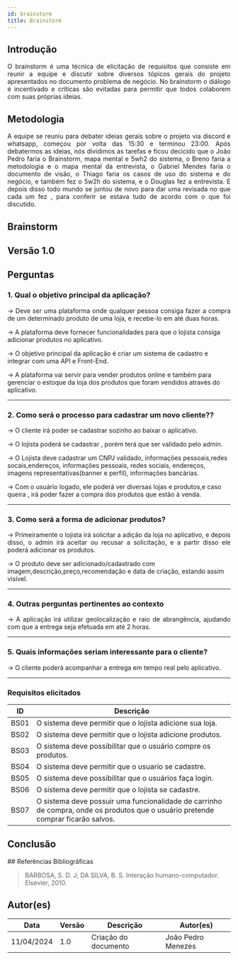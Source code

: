 ```yaml
---
id: brainstorm
title: Brainstorm
---
```

 
## Introdução
<p align = "justify">
O brainstorm é uma técnica de elicitação de requisitos que consiste em reunir a equipe e discutir sobre diversos tópicos gerais do projeto apresentados no documento problema de negócio. No brainstorm o diálogo é incentivado e críticas são evitadas para permitir que todos colaborem com suas próprias ideias.
</p>
 
## Metodologia
<p align = "justify">
A equipe se reuniu para debater ideias gerais sobre o projeto via discord e  whatsapp, começou  por volta das 15:30  e terminou 23:00. Após  debatermos as ideias, nós dividimos as tarefas e ficou decicido que o João Pedro faria o Brainstorm, mapa mental e  5wh2 do sistema, o Breno faria a metodologia e o mapa mental da entrevista, o Gabriel Mendes faria o documento de visão, o Thiago faria os casos de uso do sistema e do negócio, e também fez o 5w2h do sistema, e o Douglas fez a entrevista. E depois disso todo mundo se juntou de novo para dar uma revisada no que  cada um fez , para conferir se estava tudo de acordo com o que foi discutido.
</p>
  
## Brainstorm 
  
## Versão 1.0 
  
## Perguntas 
   
### 1. Qual o objetivo principal da aplicação?
  
<p align = "justify">
-> Deve ser uma plataforma onde qualquer pessoa consiga fazer a compra de um determinado produto de uma loja, e recebe-lo em até duas horas.
 
-> A plataforma deve fornecer  funcionalidades para que o lojista consiga adicionar produtos no aplicativo.
 
-> O objetivo principal da aplicação é criar um sistema de cadastro e integrar com uma API e Front-End.
 
-> A plataforma vai servir para vender produtos online e também para gerenciar o estoque da loja dos produtos que foram vendidos através do aplicativo.
</p>                       

---                                                                      

    
      
### 2. Como será o processo para cadastrar um novo cliente??
                                                                     
<p align = "justify">
-> O cliente irá poder se cadastrar sozinho ao baixar o aplicativo. 
 
-> O lojista poderá se cadastrar , porém terá que ser validado pelo admin.

-> O Lojista deve cadastrar  um CNPJ validado, informações pessoais,redes socais,endereços, informações pessoais, redes sociais, endereços, imagens representativas(banner e perfil), informações bancárias.

->   Com o usuário logado, ele poderá ver diversas lojas e produtos,e caso queira , irá poder fazer a compra dos produtos que estão à venda.


</p>                       

---  
  
### 3. Como será a forma de adicionar produtos?
 
<p align = "justify">
-> Primeiramente o lojista irá solicitar a adição da loja no aplicativo, e depois disso, o admin irá aceitar ou recusar a solicitação, e a partir disso ele poderá adicionar os produtos. 

-> O produto deve ser adicionado/cadastrado com imagem,descrição,preço,recomendação e data de criação, estando assim visível. 

</p>
 
---
 
### 4. Outras perguntas pertinentes ao contexto

<p align = "justify">
-> A aplicação irá utilizar geolocalização e raio de abrangência, ajudando com que a entrega seja efetuada em até 2 horas.
 
 
---
### 5. Quais informações seriam interessante para o cliente?

<p align = "justify">
->  O cliente poderá acompanhar a entrega em tempo real pelo aplicativo.
  
---
 

 
### Requisitos elicitados
 
|ID|Descrição|
|----|-------------|
|BS01| O sistema deve permitir que o lojista adicione sua loja. |
|BS02| O sistema deve permitir que o lojista adicione produtos. |
|BS03| O sistema deve possibilitar que o usuário compre os produtos. |
|BS04| O sistema deve permitir que o usuario se cadastre. |
|BS05| O sistema deve possibilitar que o usuários faça login. |
|BS06| O sistema deve permitir que o lojista se cadastre. |
|BS07| O sistema deve possuir uma funcionalidade de carrinho de compra, onde os produtos que o usuário pretende comprar ficarão salvos. |

 
## Conclusão
<p align = "justify">

</p>
## Referências Bibliográficas
 
> BARBOSA, S. D. J; DA SILVA, B. S. Interação humano-computador. Elsevier, 2010.
 
 
## Autor(es)
| Data | Versão | Descrição | Autor(es) |
| -- | -- | -- | -- |
| 11/04/2024 | 1.0 | Criação do documento | João Pedro Menezes |
